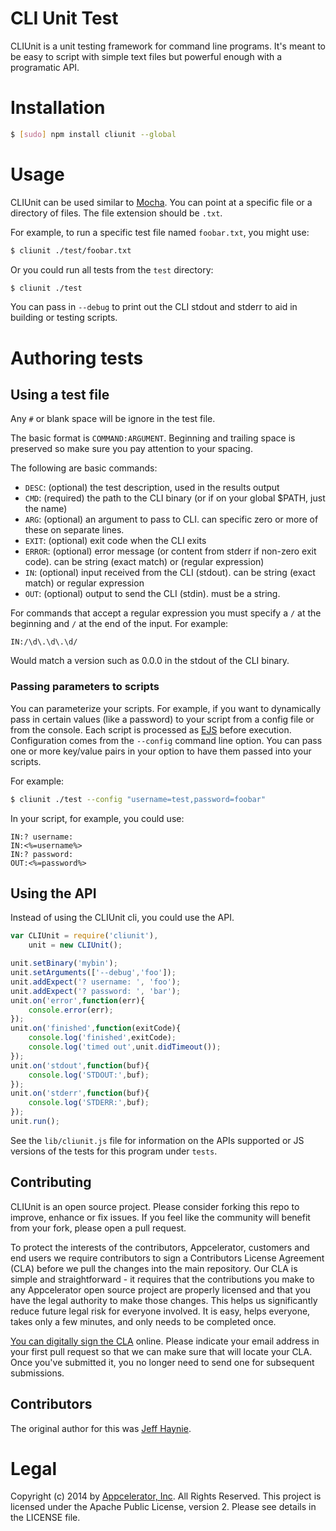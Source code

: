 # CLI Unit Test

CLIUnit is a unit testing framework for command line programs.  It's meant to be easy to script with simple text files but powerful enough with a programatic API.


# Installation

```bash
$ [sudo] npm install cliunit --global
```

# Usage

CLIUnit can be used similar to [Mocha](https://github.com/mochajs/mocha).  You can point at a specific file or a directory of files.  The file extension should be `.txt`.

For example, to run a specific test file named `foobar.txt`, you might use:

```bash
$ cliunit ./test/foobar.txt
```

Or you could run all tests from the `test` directory:

```bash
$ cliunit ./test
```

You can pass in `--debug` to print out the CLI stdout and stderr to aid in building or testing scripts.

# Authoring tests

## Using a test file

Any `#` or blank space will be ignore in the test file.

The basic format is `COMMAND:ARGUMENT`.  Beginning and trailing space is preserved so make sure you pay attention to your spacing.

The following are basic commands:

- `DESC`: (optional) the test description, used in the results output
- `CMD`: (required) the path to the CLI binary (or if on your global $PATH, just the name)
- `ARG`: (optional) an argument to pass to CLI. can specific zero or more of these on separate lines.
- `EXIT`: (optional) exit code when the CLI exits
- `ERROR`: (optional) error message (or content from stderr if non-zero exit code).  can be string (exact match) or (regular expression)
- `IN`: (optional) input received from the CLI (stdout).  can be string (exact match) or regular expression
- `OUT`: (optional) output to send the CLI (stdin). must be a string.

For commands that accept a regular expression you must specify a `/` at the beginning and `/` at the end of the input.  For example:

```text
IN:/\d\.\d\.\d/
```
Would match a version such as 0.0.0 in the stdout of the CLI binary.

### Passing parameters to scripts

You can parameterize your scripts.  For example, if you want to dynamically pass in certain values (like a password) to your script from a config file or from the console.  Each script is processed as [EJS](https://github.com/tj/ejs) before execution.  Configuration comes from the `--config` command line option.  You can pass one or more key/value pairs in your option to have them passed into your scripts.

For example:

```bash
$ cliunit ./test --config "username=test,password=foobar"
```

In your script, for example, you could use:

```text
IN:? username: 
IN:<%=username%>
IN:? password: 
OUT:<%=password%>
```

## Using the API

Instead of using the CLIUnit cli, you could use the API.

```javascript
var CLIUnit = require('cliunit'),
    unit = new CLIUnit();

unit.setBinary('mybin');
unit.setArguments(['--debug','foo']);
unit.addExpect('? username: ', 'foo');
unit.addExpect('? password: ', 'bar');
unit.on('error',function(err){
    console.error(err);
});
unit.on('finished',function(exitCode){
    console.log('finished',exitCode);
    console.log('timed out',unit.didTimeout());
});
unit.on('stdout',function(buf){
    console.log('STDOUT:',buf);
});
unit.on('stderr',function(buf){
    console.log('STDERR:',buf);
});
unit.run();
```

See the `lib/cliunit.js` file for information on the APIs supported or JS versions of the tests for this program under `tests`.


## Contributing

CLIUnit is an open source project.  Please consider forking this repo to improve, enhance or fix issues. If you feel like the community will benefit from your fork, please open a pull request.

To protect the interests of the contributors, Appcelerator, customers and end users we require contributors to sign a Contributors License Agreement (CLA) before we pull the changes into the main repository. Our CLA is simple and straightforward - it requires that the contributions you make to any Appcelerator open source project are properly licensed and that you have the legal authority to make those changes. This helps us significantly reduce future legal risk for everyone involved. It is easy, helps everyone, takes only a few minutes, and only needs to be completed once.

[You can digitally sign the CLA](http://bit.ly/app_cla) online. Please indicate your email address in your first pull request so that we can make sure that will locate your CLA.  Once you've submitted it, you no longer need to send one for subsequent submissions.

## Contributors

The original author for this was [Jeff Haynie](https://github.com/jhaynie).

# Legal

Copyright (c) 2014 by [Appcelerator, Inc](http://www.appcelerator.com). All Rights Reserved.
This project is licensed under the Apache Public License, version 2.  Please see details in the LICENSE file.
